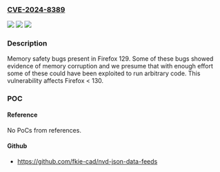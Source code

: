 ### [CVE-2024-8389](https://cve.mitre.org/cgi-bin/cvename.cgi?name=CVE-2024-8389)
![](https://img.shields.io/static/v1?label=Product&message=Firefox&color=blue)
![](https://img.shields.io/static/v1?label=Version&message=unspecified%3C%20130%20&color=brighgreen)
![](https://img.shields.io/static/v1?label=Vulnerability&message=Memory%20safety%20bugs%20fixed%20in%20Firefox%20130&color=brighgreen)

### Description

Memory safety bugs present in Firefox 129. Some of these bugs showed evidence of memory corruption and we presume that with enough effort some of these could have been exploited to run arbitrary code. This vulnerability affects Firefox < 130.

### POC

#### Reference
No PoCs from references.

#### Github
- https://github.com/fkie-cad/nvd-json-data-feeds

